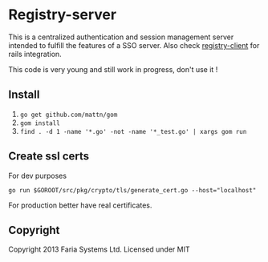 Registry-server
===============

This is a centralized authentication and session management server intended to fulfill the features of a SSO server. Also check [registry-client](https://github.com/eduvo/registry-client) for rails integration.

This code is very young and still work in progress, don't use it !

## Install

1. `go get github.com/mattn/gom`
1. `gom install`
2. `find . -d 1 -name '*.go' -not -name '*_test.go' | xargs gom run`

## Create ssl certs

For dev purposes

    go run $GOROOT/src/pkg/crypto/tls/generate_cert.go --host="localhost"

For production better have real certificates.

## Copyright

Copyright 2013 Faria Systems Ltd.
Licensed under MIT
